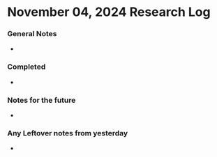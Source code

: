 # November 04, 2024 Research Log
### General Notes
* 

### Completed
* 

### Notes for the future
* 

### Any Leftover notes from yesterday
* 
